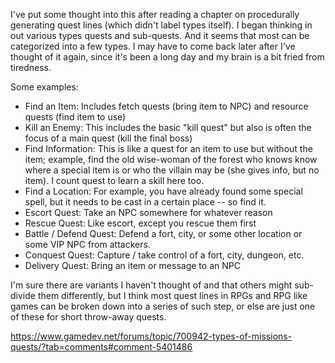 I've put some thought into this after reading a chapter on procedurally generating quest lines (which didn't label types itself).  I began thinking in out various types quests and sub-quests.  And it seems that most can be categorized into a few types.  I may have to come back later after I've thought of it again, since it's been a long day and my brain is a bit fried from tiredness. 

Some examples:

*    Find an Item:  Includes fetch quests (bring item to NPC) and resource quests (find item to use)
*    Kill an Enemy:  This includes the basic "kill quest" but also is often the focus of a main quest (kill the final boss)
*    Find Information:  This is like a quest for an item to use but without the item; example, find the old wise-woman of the forest who knows know where a special item is or who the villain may be (she gives info, but no item).  I count quest to learn a skill here too.
*    Find a Location: For example, you have already found some special spell, but it needs to be cast in a certain place -- so find it.
*    Escort Quest: Take an NPC somewhere for whatever reason
*    Rescue Quest: Like escort, except you rescue them first
*    Battle / Defend Quest: Defend a fort, city, or some other location or some VIP NPC from attackers.
*    Conquest Quest: Capture / take control of a fort, city, dungeon, etc.
*    Delivery Quest: Bring an item or message to an NPC

I'm sure there are variants I haven't thought of and that others might sub-divide them differently, but I think most quest lines in RPGs and RPG like games can be broken down into a series of such step, or else are just one of these for short throw-away quests. 

https://www.gamedev.net/forums/topic/700942-types-of-missions-quests/?tab=comments#comment-5401486
